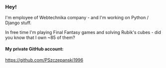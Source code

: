 ### Hey!

I'm employee of Webtechnika company - and I'm working on Python / Django stuff.

In free time I'm playing Final Fantasy games and solving Rubik's cubes  - did you know that I own ~85 of them?

#### My private GitHub account:

https://github.com/PSzczepanski1996
